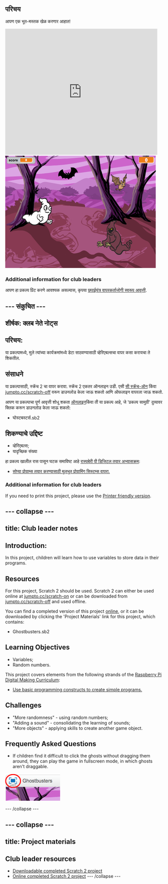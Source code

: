## परिचय

आपण एक भूत-मस्तक खेळ करणार आहात!

<div class="scratch-preview">
  <iframe allowtransparency="true" width="485" height="402" src="https://scratch.mit.edu/projects/embed/60787262/?autostart=false" frameborder="0"></iframe>
  <img src="images/ghost-final.png">
</div>

### Additional information for club leaders

आपण हा प्रकल्प प्रिंट करणे आवश्यक असल्यास, कृपया [छपाईयंत्र वापरकर्ताजोगी स्वरूप आवृत्ती](https://projects.raspberrypi.org/en/projects/ghostbusters/print).

## \--- संकुचित \---

## शीर्षक: क्लब नेते नोट्स

## परिचय:

या प्रकल्पामध्ये, मुले त्यांच्या कार्यक्रमांमध्ये डेटा साठवण्यासाठी व्हेरिएबल्सचा वापर कसा करायचा ते शिकतील.

## संसाधने

या प्रकल्पासाठी, स्क्रॅच 2 चा वापर करावा. स्क्रॅच 2 एकतर ऑनलाइन उडी. एसी [ सी स्क्रॅच-ऑन](http://jumpto.cc/scratch-on) किंवा [jumpto.cc/scratch-off](http://jumpto.cc/scratch-off) वरून डाउनलोड केला जाऊ शकतो आणि ऑफलाइन वापरला जाऊ शकतो.</p> 

आपण या प्रकल्पाचा पूर्ण आवृत्ती शोधू शकता [ऑनलाइन](http://scratch.mit.edu/projects/60787262/#editor)किंवा ती या प्रकल्प आहे, जे 'प्रकल्प सामुग्री' दुव्यावर क्लिक करून डाउनलोड केला जाऊ शकतो:

* घोस्टबस्टर्स.sb2

## शिकण्याचे उद्दिष्ट

* व्हेरिएबल्स;
* यादृच्छिक संख्या

हा प्रकल्प खालील रास पासून घटक समाविष्ट आहे [रास्पबेरी पी डिजिटल तयार अभ्यासक्रम](http://rpf.io/curriculum):

* [सोप्या प्रोग्राम्स तयार करण्यासाठी मूलभूत प्रोग्रामिंग सिस्टम्स वापरा.](https://www.raspberrypi.org/curriculum/programming/creator)

### Additional information for club leaders

If you need to print this project, please use the [Printer friendly version](https://projects.raspberrypi.org/en/projects/ghostbusters/print).

## \--- collapse \---

## title: Club leader notes

## Introduction:

In this project, children will learn how to use variables to store data in their programs.

## Resources

For this project, Scratch 2 should be used. Scratch 2 can either be used online at [jumpto.cc/scratch-on](http://jumpto.cc/scratch-on) or can be downloaded from [jumpto.cc/scratch-off](http://jumpto.cc/scratch-off) and used offline.

You can find a completed version of this project [online](http://scratch.mit.edu/projects/60787262/#editor), or it can be downloaded by clicking the 'Project Materials' link for this project, which contains:

* Ghostbusters.sb2

## Learning Objectives

* Variables;
* Random numbers.

This project covers elements from the following strands of the [Raspberry Pi Digital Making Curriculum](http://rpf.io/curriculum):

* [Use basic programming constructs to create simple programs.](https://www.raspberrypi.org/curriculum/programming/creator)

## Challenges

* "More randomness" - using random numbers;
* "Adding a sound" - consolidating the learning of sounds;
* "More objects" - applying skills to create another game object.

## Frequently Asked Questions

* If children find it difficult to click the ghosts without dragging them around, they can play the game in fullscreen mode, in which ghosts aren't draggable.

![screenshot](images/ghost-fullscreen.png)

\--- /collapse \---

## \--- collapse \---

## title: Project materials

## Club leader resources

* [Downloadable completed Scratch 2 project](resources/Ghostbusters.sb2)
* [Online completed Scratch 2 project](http://scratch.mit.edu/projects/60787262/#editor) \--- /collapse \---
